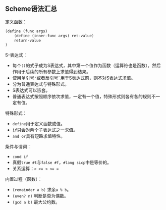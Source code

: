 ## Scheme语法汇总

定义函数：
```scheme
(define (func args)
    (define (inner-func args) ret-value)
    return-value
)
```

S-表达式：
- 每个`()`的式子成为S表达式，其中第一个值作为函数（运算符也是函数），然后作用于后续的所有参数上求值得到结果。
- 使用单引号`'`或者反引号`` ` ``用于S表达式前，则不对S表达式求值。
- 分为普通表达式与特殊形式。
- S表达式可以嵌套。
- 普通表达式按照顺序依次求值，一定有一个值，特殊形式则各有各的规则不一定有值。

特殊形式：
- `define`用于定义函数或值。
- `if`只会对两个子表达式之一求值。
- `and or`具有短路求值特性。

条件与谓词：
- `cond if`
- 真假`true #t`与`false #f`，`#lang sicp`中是等价的。
- 关系运算：`> >= < <= =`

内置过程（函数）：
- `(remainder a b)` 求余`a % b`。
- `(even? n)` 判断是否为偶数。
- `(gcd a b)` 最大公约数。